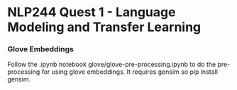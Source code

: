 # NLP244 Quest 1 - Language Modeling and Transfer Learning

### Glove Embeddings
Follow the .ipynb notebook glove/glove-pre-processing.ipynb to do the pre-processing for using glove embeddings. It requires gensim so pip install gensim.
